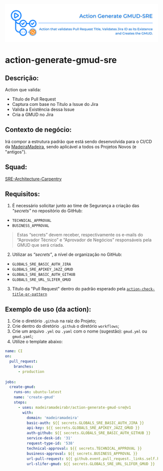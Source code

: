 ![img](https://github.com/madeiramadeirabr/action-generate-gmud-sre/blob/staging/img/action-generate-gmud-sre.svg)

# action-generate-gmud-sre

## Descrição:
Action que valida:
- Título de Pull Request
- Captura com base no Título a Issue do Jira
- Valida a Existência dessa Issue
- Cria a GMUD no Jira

## Contexto de negócio:
Irá compor a estrutura padrão que está sendo desenvolvida para o CI/CD da [MadeiraMadeira](https://github.com/madeiramadeirabr 'MadeiraMadeira'), sendo aplicável a todos os Projetos Novos (e "antigos").

## Squad:
[SRE-Architecture-Carpentry](https://github.com/orgs/madeiramadeirabr/teams/squad-sre-architecture-carpentry 'SRE-Architecture-Carpentry')

## Requisitos:
1. É necessário solicitar junto ao time de Segurança a criação das _"secrets"_ no repositório do GitHub:
- `TECHNICAL_APPROVAL`
- `BUSINESS_APPROVAL`
>  Estas “secrets” devem receber, respectivamente os e-mails do “Aprovador Técnico” e “Aprovador de Negócios” responsáveis pela GMUD que será criada.

2. Utilizar as _“secrets”_, a nível de organização no GitHub:
- `GLOBALS_SRE_BASIC_AUTH_JIRA`
- `GLOBALS_SRE_APIKEY_JAZZ_GMUD`
- `GLOBALS_SRE_BASIC_AUTH_GITHUB`
- `GLOBALS_SRE_URL_SLIFER_GMUD`

3. Título da "Pull Request" dentro do padrão esperado pela [`action-check-title-pr-pattern`](https://github.com/madeiramadeirabr/action-check-title-pr-pattern 'action-check-title-pr-pattern')

## Exemplo de uso (da action):
1. Crie o diretório `.github` na raiz do Projeto;
2. Crie dentro do diretório `.github` o diretório `workflows`;
3. Crie um arquivo `.yml` ou `.yaml` com o nome (sugestão): `gmud.yml` ou `gmud.yaml`;
4. Utilize o template abaixo:
```yml
name: CI
on:
  pull_request:
    branches:
      - production

jobs:
  create-gmud:
    runs-on: ubuntu-latest
    name: 'create-gmud'
    steps:
      - uses: madeiramadeirabr/action-generate-gmud-sre@v1
        with: 
          domain: 'madeiramadeira'
          basic-auth: ${{ secrets.GLOBALS_SRE_BASIC_AUTH_JIRA }}
          api-key: ${{ secrets.GLOBALS_SRE_APIKEY_JAZZ_GMUD }}
          auth-github: ${{ secrets.GLOBALS_SRE_BASIC_AUTH_GITHUB }}
          service-desk-id: '31'
          request-type-id: '538'
          technical-approval: ${{ secrets.TECHNICAL_APPROVAL }}
          business-approval: ${{ secrets.BUSINESS_APPROVAL }}
          url-pull-request: ${{ github.event.pull_request._links.self.href }}/${{ github.run_id}}
          url-slifer-gmud: ${{ secrets.GLOBALS_SRE_URL_SLIFER_GMUD }}
```
